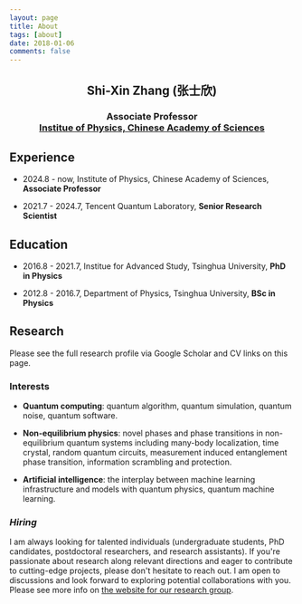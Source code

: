 ```yaml
---
layout: page
title: About
tags: [about]
date: 2018-01-06
comments: false
---
```



<h2 style="text-align: center;"> Shi-Xin Zhang (张士欣) </h2>

<h3 style="text-align: center;"> Associate Professor <br>
<a href="https://www.iop.cas.cn/"> Institue of Physics, Chinese Academy of Sciences</a> </h3>


<div style="text-align: center;">
<!-- 邮件链接 -->
<a href="mailto:znfesnpbh@gmail.com" class="button" target="_blank" rel="noopener noreferrer">
<span class="icon"><i class="fas fa-envelope"></i></span>
</a>
<!-- Google Scholar 链接 -->
<a href="https://scholar.google.com/citations?user=Ut8nVqIAAAAJ" class="button" target="_blank" rel="noopener noreferrer">
<span class="icon"><i class="fab fa-google"></i></span>
</a>
<!-- 简历链接 -->
<a href="/about/cv.pdf" class="button" target="_blank" rel="noopener noreferrer">
<span class="icon"><i class="fas fa-file-download"></i></span>
</a>
<!-- GitHub 链接 -->
<a href="https://github.com/refraction-ray" class="button" target="_blank" rel="noopener noreferrer">
<span class="icon"><i class="fab fa-github"></i></span>
</a>
<!-- LinkedIn 链接 -->
<a href="https://www.linkedin.com/in/zhangshixin/" class="button" target="_blank" rel="noopener noreferrer">
<span class="icon"><i class="fab fa-linkedin"></i></span>
</a>
<!-- ORCID 链接 -->
<a href="https://orcid.org/0000-0003-0347-9750" class="button" target="_blank" rel="noopener noreferrer">
<span class="icon"><i class="fab fa-orcid"></i></span>
</a>
<!-- researchgate 链接 -->
<a href="https://www.researchgate.net/profile/Shi-Xin-Zhang" class="button" target="_blank" rel="noopener noreferrer">
<span class="icon"><i class="fab fa-researchgate"></i></span>
</a>
</div>


## Experience

* 2024.8 - now, Institute of Physics, Chinese Academy of Sciences, **Associate Professor**

* 2021.7 - 2024.7, Tencent Quantum Laboratory, **Senior Research Scientist**

## Education

* 2016.8 - 2021.7, Institue for Advanced Study, Tsinghua University, **PhD in Physics**

* 2012.8 - 2016.7, Department of Physics, Tsinghua University, **BSc in Physics**


## Research

Please see the full research profile via Google Scholar and CV links on this page.

### Interests

* **Quantum computing**: quantum algorithm, quantum simulation, quantum noise, quantum software.

* **Non-equilibrium physics**: novel phases and phase transitions in non-equilibrium quantum systems including
many-body localization, time crystal, random quantum circuits, measurement induced entanglement phase
transition, information scrambling and protection.

* **Artificial intelligence**: the interplay between machine learning infrastructure and models with quantum physics,
quantum machine learning.

### *Hiring*

I am always looking for talented individuals (undergraduate students, PhD candidates, postdoctoral researchers, and research assistants). If you're passionate about research along relevant directions and eager to contribute to cutting-edge projects, please don't hesitate to reach out. I am open to discussions and look forward to exploring potential collaborations with you. Please see more info on [the website for our research group](https://sxzgroup.github.io/).
